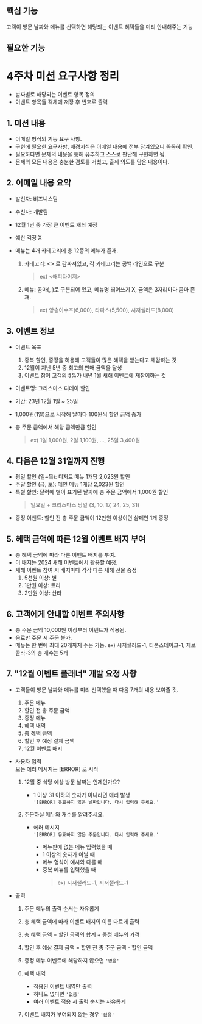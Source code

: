 ## 핵심 기능

고객이 방문 날짜와 메뉴를 선택하면 해당되는 이벤트 혜택들을 미리 안내해주는 기능

## 필요한 기능

# 4주차 미션 요구사항 정리

- 날짜별로 해당되는 이벤트 항목 정의
- 이벤트 항목들 객체에 저장 후 번호로 출력

## 1. 미션 내용

- 이메일 형식의 기능 요구 사항.
- 구현에 필요한 요구사항, 배경지식은 이메일 내용에 전부 담겨있으니 꼼꼼히 확인.
- 필요하다면 문제의 내용을 통해 유추하고 스스로 판단해 구현하면 됨.
- 문제의 모든 내용은 충분한 검토를 거쳤고, 출제 의도를 담은 내용이다.

## 2. 이메일 내용 요약

- 발신자: 비즈니스팀
- 수신자: 개발팀

- 12월 1년 중 가장 큰 이벤트 개최 예정
- 예산 걱정 X

- 메뉴는 4개 카테고리에 총 12종의 메뉴가 존재.

  1. 카테고리: <> 로 감싸져있고, 각 카테고리는 공백 라인으로 구분

     > ex) <애피타이저>

  2. 메뉴: 콤마(, )로 구분되어 있고, 메뉴명 띄어쓰기 X, 금액은 3자리마다 콤마 존재.
     > ex) 양송이수프(6,000), 타파스(5,500), 시저샐러드(8,000)

## 3. 이벤트 정보

- 이벤트 목표

  1. 중복 할인, 증정을 허용해 고객들이 많은 혜택을 받는다고 체감하는 것
  2. 12월이 지난 5년 중 최고의 판매 금액을 달성
  3. 이벤트 참여 고객의 5%가 내년 1월 새해 이벤트에 재참여하는 것

- 이벤트명: 크리스마스 디데이 할인
- 기간: 23년 12월 1일 ~ 25일
- 1,000원(1일)으로 시작해 날마다 100원씩 할인 금액 증가
- 총 주문 금액에서 해당 금액만큼 할인
  > ex) 1일 1,000원, 2일 1,100원, ..., 25일 3,400원

## 4. 다음은 12월 31일까지 진행

- 평일 할인 (일~목): 디저트 메뉴 1개당 2,023원 할인
- 주말 할인 (금, 토): 메인 메뉴 1개당 2,023원 할인
- 특별 할인: 달력에 별이 표기된 날짜에 총 주문 금액에서 1,000원 할인
  > 일요일 + 크리스마스 당일 (3, 10, 17, 24, 25, 31)
- 증정 이벤트: 할인 전 총 주문 금액이 12만원 이상이면 샴페인 1개 증정

## 5. 혜택 금액에 따른 12월 이벤트 배지 부여

- 총 혜택 금액에 따라 다른 이벤트 배지를 부여.
- 이 배지는 2024 새해 이벤트에서 활용할 예정.
- 새해 이벤트 참여 시 배지마다 각각 다른 새해 선물 증정
  1. 5천원 이상: 별
  2. 1만원 이상: 트리
  3. 2만원 이상: 산타

## 6. 고객에게 안내할 이벤트 주의사항

- 총 주문 금액 10,000원 이상부터 이벤트가 적용됨.
- 음료만 주문 시 주문 불가.
- 메뉴는 한 번에 최대 20개까지 주문 가능.
  ex) 시저샐러드-1, 티본스테이크-1, 제로콜라-3의 총 개수는 5개

## 7. "12월 이벤트 플래너" 개발 요청 사항

- 고객들이 방문 날짜와 메뉴를 미리 선택했을 때 다음 7개의 내용 보여줄 것.

  1. 주문 메뉴
  2. 할인 전 총 주문 금액
  3. 증정 메뉴
  4. 혜택 내역
  5. 총 혜택 금액
  6. 할인 후 예상 결제 금액
  7. 12월 이벤트 배지

- 사용자 입력  
  모든 에러 메시지는 [ERROR] 로 시작

  1. 12월 중 식당 예상 방문 날짜는 언제인가요?

     - 1 이상 31 이하의 숫자가 아니라면 에러 발생  
       `'[ERROR] 유효하지 않은 날짜입니다. 다시 입력해 주세요.'`

  2. 주문하실 메뉴와 개수를 알려주세요.

     - 에러 메시지  
       `'[ERROR] 유효하지 않은 주문입니다. 다시 입력해 주세요.'`

       - 메뉴판에 없는 메뉴 입력했을 때
       - 1 이상의 숫자가 아닐 때
       - 메뉴 형식이 예시와 다를 때
       - 중복 메뉴를 입력했을 때
         > ex) 시저샐러드-1, 시저샐러드-1

- 출력

  1. 주문 메뉴의 출력 순서는 자유롭게
  2. 총 혜택 금액에 따라 이벤트 배지의 이름 다르게 출력
  3. 총 혜택 금액 = 할인 금액의 합계 + 증정 메뉴의 가격
  4. 할인 후 예상 결제 금액 = 할인 전 총 주문 금액 - 할인 금액
  5. 증정 메뉴 이벤트에 해당하지 않으면 `'없음'`
  6. 혜택 내역

     - 적용된 이벤트 내역만 출력
     - 하나도 없다면 `'없음'`
     - 여러 이벤트 적용 시 출력 순서는 자유롭게

  7. 이벤트 배지가 부여되지 않는 경우 `'없음'`
